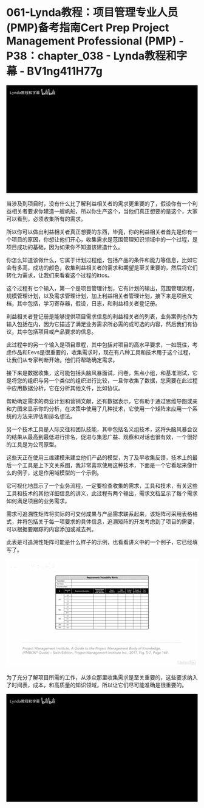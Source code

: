 # 061-Lynda教程：项目管理专业人员(PMP)备考指南Cert Prep Project Management Professional (PMP) - P38：chapter_038 - Lynda教程和字幕 - BV1ng411H77g

![](img/8ddbad542969e3603230dc2f050f1285_0.png)

当涉及到项目时，没有什么比了解利益相关者的需求更重要的了，假设你有一个利益相关者要求你建造一艘帆船，所以你生产这个，当他们真正想要的是这个，大家可以看到，必须收集所有的需求。

所以你可以做出利益相关者真正想要的东西，毕竟，你的利益相关者首先是你有一个项目的原因，你想让他们开心，收集需求是范围管理知识领域中的一个过程，是项目成功的基础，因为如果你不知道该建造什么。

你怎么知道该做什么，它属于计划过程组，包括产品的条件和能力等信息，比如它会有多高，成功的颜色，收集利益相关者的需求和期望是至关重要的，然后将它们转化为需求，让我们来看看这个过程的ittos。

这个过程有七个输入，第一个是项目管理计划，它有计划的输出，范围管理流程，规模管理计划，以及需求管理计划，加上利益相关者管理计划，接下来是项目文档，其中包括，学习寄存器，假设，日志，和利益相关者登记册。

利益相关者登记册是能够提供项目需求信息的利益相关者的列表，业务案例也作为输入包括在内，因为它描述了满足业务需求所必需的或可选的内容，然后我们有协议，其中包括项目或产品要求的信息。

此过程中的另一个输入是项目章程，其中包括对项目的高水平要求，一如既往，考虑作品和Eevs是很重要的，收集需求时，现在有八种工具和技术用于这个过程，让我们从专家判断开始，他们将帮助确定需求。

接下来是数据收集，这可能包括头脑风暴面试，问卷，焦点小组，和基准测试，它是将您的组织与另一个类似的组织进行比较，一旦你收集了数据，您需要在此过程中应用数据分析，它在分析其他文件，比如协议。

帮助确定需求的商业计划和营销文献，还有数据表示，它有助于通过思维导图或亲和力图来显示你的分析，在决策中使用了几种技术，它使用一个矩阵来应用一个系统的方法来评估和排名想法。

另一个技术工具是人际交往和团队技能，其中包括名义组技术，这将头脑风暴会议的结果从最高到最低进行排名，促进与集思广益、观察和对话也很有效，一个很好的工具是为公司原型。

这些天正在使用三维建模来建立他们产品的模型，为了及早收集反馈，技术上的最后一个工具是上下文关系图，我非常喜欢使用这种技术，下面是一个它看起来像什么的例子，这是作用域模型的一个示例。

它可视化地显示了一个业务流程，一定要检查收集的需求，工具和技术，有关这些工具和技术的其他详细信息的讲义，此过程有两个输出，需求文档显示了每个需求如何满足项目的业务需求。

需求可追溯性矩阵将实际的可交付成果与产品需求联系起来，该矩阵可采用表格格式，并将包括关于每一项要求的具体信息，追溯矩阵的开发考虑到了项目的需要，可以根据要跟踪的内容添加或减去列。

此表是可追溯性矩阵可能是什么样子的示例，也看看讲义中的一个例子，它已经填写了。

![](img/8ddbad542969e3603230dc2f050f1285_2.png)

为了充分了解项目所需的工作，从涉众那里收集需求是至关重要的，这些要求纳入了时间表，成本，和高质量的知识领域，所以让它们尽可能准确是很重要的。



![](img/8ddbad542969e3603230dc2f050f1285_4.png)